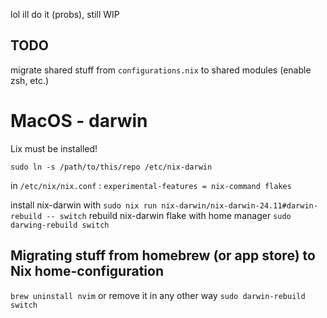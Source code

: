 lol ill do it (probs), still WIP

## TODO 
migrate shared stuff from `configurations.nix` to shared modules (enable zsh, etc.)

# MacOS - darwin
Lix must be installed!

`sudo ln -s /path/to/this/repo /etc/nix-darwin`

in `/etc/nix/nix.conf` : 
`experimental-features = nix-command flakes`

install nix-darwin with `sudo nix run nix-darwin/nix-darwin-24.11#darwin-rebuild -- switch`
rebuild nix-darwin flake with home manager `sudo darwing-rebuild switch`

## Migrating stuff from homebrew (or app store) to Nix home-configuration
`brew uninstall nvim` or remove it in any other way
`sudo darwin-rebuild switch`
